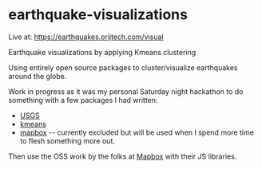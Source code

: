 # earthquake-visualizations

Live at: https://earthquakes.orijtech.com/visual

Earthquake visualizations by applying Kmeans clustering

Using entirely open source packages to cluster/visualize earthquakes
around the globe.

Work in progress as it was my personal Saturday night hackathon to
do something with  a few packages I had written:

* [USGS](https://github.com/odeke-em/usgs)
* [kmeans](https://github.com/odeke-em/kmeans)
* [mapbox](https://github.com/odeke-em/mapbox) -- currently excluded but will
be used when I spend more time to flesh something more out.

Then use the OSS work by the folks at [Mapbox](https://www.mapbox.com/)
with their JS libraries.
